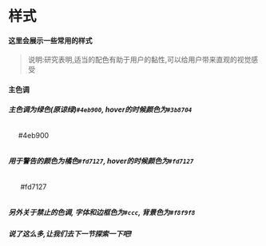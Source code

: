 <link rel="stylesheet" type="text/css" href="../assets/xui.css">
<script type="text/javascript" src="../assets/xui.js"></script>

# 样式

#### 这里会展示一些常用的样式

>说明:研究表明,适当的配色有助于用户的黏性,可以给用户带来直观的视觉感受

<style type="text/css">
	.color{
		width: 20%;
	    border-radius: 4px;
	    text-align: center;
	    line-height: 40px;
	    box-sizing: border-box;
	    font-size: 14px;
	}
</style>
#### 主色调
##### 主色调为绿色(原谅绿)`#4eb900`, hover的时候颜色为`#3b8704`
<div class="color xui_btn xui_btn_default">#4eb900</div>

##### 用于警告的颜色为橘色`#fd7127`, hover的时候颜色为`#fd7127`
<div class="color xui_btn xui_btn_cancel">#fd7127</div>

##### 另外关于禁止的色调, 字体和边框色为`#ccc`, 背景色为`#f8f9f8`
##### 说了这么多,让我们去下一节探索一下吧!